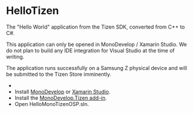 HelloTizen
==========

The "Hello World" application from the Tizen SDK, converted from C++ to C#.

This application can only be opened in MonoDevelop / Xamarin Studio.  We do not plan to build any IDE integration for Visual Studio at the time of writing.

The application runs successfully on a Samsung Z physical device and will be submitted to the Tizen Store imminently.

- <li>Install <a href="http://monodevelop.com/Download">MonoDevelop</a> or <a href="http://xamarin.com/download">Xamarin Studio</a>.</li>
- Install the <a href="http://kitsilanosoftware.github.io/MonoDevelop.Tizen/">MonoDevelop.Tizen add-in</a>.
- Open HelloMonoTizenOSP.sln.

